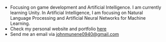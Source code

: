 

- Focusing on game development and Artificial Intelligence. I am currently learning Unity. In Artificial Intelligence, I am focusing on Natural Language Processing and  Artificial Neural Networks for Machine Learning.
- Check my personal website and portfolio [here](https://munene-portfolio.web.app/)
- Send me an email via johnmunene0940@gmail.com 
 
 
 
 
 
 
 
 
 



  
